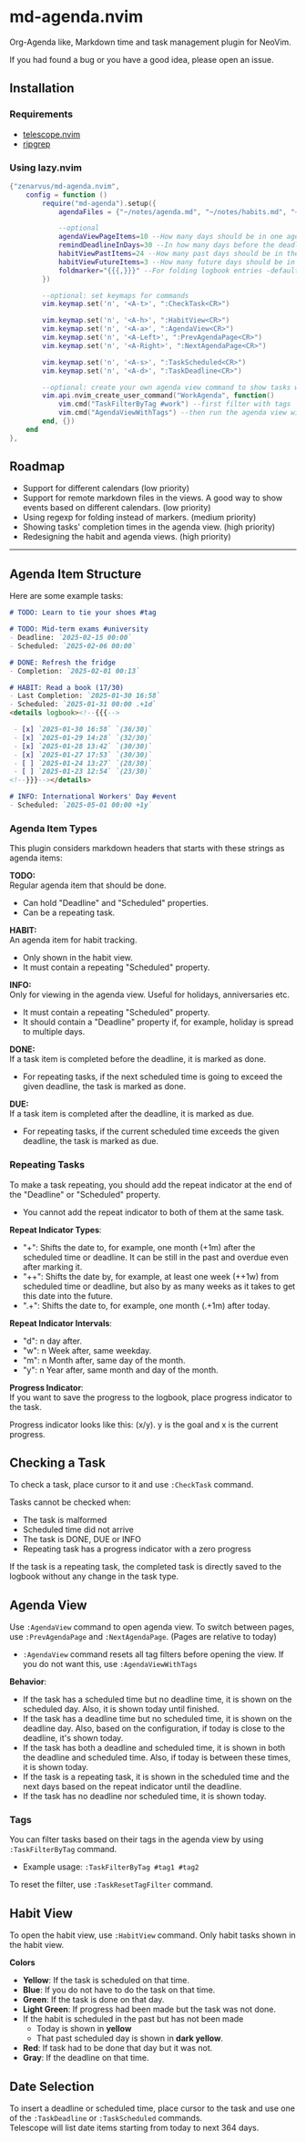 # md-agenda.nvim
Org-Agenda like, Markdown time and task management plugin for NeoVim.

If you had found a bug or you have a good idea, please open an issue.

## Installation
### Requirements
- [telescope.nvim](https://github.com/nvim-telescope/telescope.nvim)
- [ripgrep](https://github.com/BurntSushi/ripgrep)

### Using lazy.nvim
```lua
{"zenarvus/md-agenda.nvim",
    config = function ()
        require("md-agenda").setup({
            agendaFiles = {"~/notes/agenda.md", "~/notes/habits.md", "~/notes/agendafiles/"} --required, set the location of agenda files

            --optional
            agendaViewPageItems=10 --How many days should be in one agenda view page? - default: 10
            remindDeadlineInDays=30 --In how many days before the deadline, a reminder for the task should be shown today - default: 30
            habitViewPastItems=24 --How many past days should be in the habit view? - default: 24
            habitViewFutureItems=3 --How many future days should be in the habit view? -default: 3
            foldmarker="{{{,}}}" --For folding logbook entries -default: {{{,}}}
        })

        --optional: set keymaps for commands
        vim.keymap.set('n', '<A-t>', ":CheckTask<CR>")

        vim.keymap.set('n', '<A-h>', ":HabitView<CR>")
        vim.keymap.set('n', '<A-a>', ":AgendaView<CR>")
        vim.keymap.set('n', '<A-Left>', ":PrevAgendaPage<CR>")
        vim.keymap.set('n', '<A-Right>', ":NextAgendaPage<CR>")

        vim.keymap.set('n', '<A-s>', ":TaskScheduled<CR>")
        vim.keymap.set('n', '<A-d>', ":TaskDeadline<CR>")

        --optional: create your own agenda view command to show tasks with a specific tag only
        vim.api.nvim_create_user_command("WorkAgenda", function()
            vim.cmd("TaskFilterByTag #work") --first filter with tags
            vim.cmd("AgendaViewWithTags") --then run the agenda view with tag filters
        end, {})
    end
},
```

## Roadmap
- Support for different calendars (low priority)
- Support for remote markdown files in the views. A good way to show events based on different calendars. (low priority)
- Using regexp for folding instead of markers. (medium priority)
- Showing tasks' completion times in the agenda view. (high priority)
- Redesigning the habit and agenda views. (high priority)

---

## Agenda Item Structure
Here are some example tasks:
```md
# TODO: Learn to tie your shoes #tag

# TODO: Mid-term exams #university
- Deadline: `2025-02-15 00:00`
- Scheduled: `2025-02-06 00:00`

# DONE: Refresh the fridge
- Completion: `2025-02-01 00:13`

# HABIT: Read a book (17/30)
- Last Completion: `2025-01-30 16:58`
- Scheduled: `2025-01-31 00:00 .+1d`
<details logbook><!--{{{-->

 - [x] `2025-01-30 16:58` `(36/30)`
 - [x] `2025-01-29 14:28` `(32/30)`
 - [x] `2025-01-28 13:42` `(30/30)`
 - [x] `2025-01-27 17:53` `(30/30)`
 - [ ] `2025-01-24 13:27` `(28/30)`
 - [ ] `2025-01-23 12:54` `(23/30)`
<!--}}}--></details>

# INFO: International Workers' Day #event
- Scheduled: `2025-05-01 00:00 +1y`
```
### Agenda Item Types
This plugin considers markdown headers that starts with these strings as agenda items:

**TODO:**\
Regular agenda item that should be done.
- Can hold "Deadline" and "Scheduled" properties.
- Can be a repeating task.

**HABIT:**\
An agenda item for habit tracking.
- Only shown in the habit view.
- It must contain a repeating "Scheduled" property.

**INFO:**\
Only for viewing in the agenda view. Useful for holidays, anniversaries etc.
- It must contain a repeating "Scheduled" property.
- It should contain a "Deadline" property if, for example, holiday is spread to multiple days.

**DONE:**\
If a task item is completed before the deadline, it is marked as done.
- For repeating tasks, if the next scheduled time is going to exceed the given deadline, the task is marked as done.

**DUE:**\
If a task item is completed after the deadline, it is marked as due.
- For repeating tasks, if the current scheduled time exceeds the given deadline, the task is marked as due.

### Repeating Tasks
To make a task repeating, you should add the repeat indicator at the end of the "Deadline" or "Scheduled" property.
- You cannot add the repeat indicator to both of them at the same task.

**Repeat Indicator Types**:
- "+": Shifts the date to, for example, one month (+1m) after the scheduled time or deadline. It can be still in the past and overdue even after marking it.
- "++": Shifts the date by, for example, at least one week (++1w) from scheduled time or deadline, but also by as many weeks as it takes to get this date into the future.
- ".+": Shifts the date to, for example, one month (.+1m) after today.

**Repeat Indicator Intervals**:
- "d": n day after.
- "w": n Week after, same weekday.
- "m": n Month after, same day of the month.
- "y": n Year after, same month and day of the month.

**Progress Indicator**:\
If you want to save the progress to the logbook, place progress indicator to the task.

Progress indicator looks like this: (x/y). y is the goal and x is the current progress.

## Checking a Task
To check a task, place cursor to it and use `:CheckTask` command.

Tasks cannot be checked when:
- The task is malformed
- Scheduled time did not arrive
- The task is DONE, DUE or INFO
- Repeating task has a progress indicator with a zero progress

If the task is a repeating task, the completed task is directly saved to the logbook without any change in the task type.

## Agenda View
Use `:AgendaView` command to open agenda view. To switch between pages, use `:PrevAgendaPage` and `:NextAgendaPage`. (Pages are relative to today)
- `:AgendaView` command resets all tag filters before opening the view. If you do not want this, use `:AgendaViewWithTags`

**Behavior**:
+ If the task has a scheduled time but no deadline time, it is shown on the scheduled day. Also, it is shown today until finished.
+ If the task has a deadline time but no scheduled time, it is shown on the deadline day. Also, based on the configuration, if today is close to the deadline, it's shown today.
+ If the task has both a deadline and scheduled time, it is shown in both the deadline and scheduled time. Also, if today is between these times, it is shown today.
+ If the task is a repeating task, it is shown in the scheduled time and the next days based on the repeat indicator until the deadline.
+ If the task has no deadline nor scheduled time, it is shown today.

### Tags
You can filter tasks based on their tags in the agenda view by using `:TaskFilterByTag` command.
- Example usage: `:TaskFilterByTag #tag1 #tag2`

To reset the filter, use `:TaskResetTagFilter` command.

## Habit View
To open the habit view, use `:HabitView` command. Only habit tasks shown in the habit view.

**Colors**
- **Yellow**: If the task is scheduled on that time.
- **Blue**: If you do not have to do the task on that time.
- **Green**: If the task is done on that day.
- **Light Green**: If progress had been made but the task was not done.
- If the habit is scheduled in the past but has not been made
  + Today is shown in **yellow**
  + That past scheduled day is shown in **dark yellow**.
- **Red**: If task had to be done that day but it was not.
- **Gray**: If the deadline on that time.

## Date Selection
To insert a deadline or scheduled time, place cursor to the task and use one of the `:TaskDeadline` or `:TaskScheduled` commands.\
Telescope will list date items starting from today to next 364 days.
